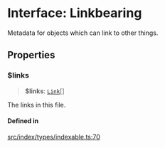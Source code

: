 # Interface: Linkbearing

Metadata for objects which can link to other things.

## Properties

### $links

> **$links**: [`Link`](../../expressions/classes/Link.md)[]

The links in this file.

#### Defined in

[src/index/types/indexable.ts:70](https://github.com/GamerGirlandCo/datacore/blob/73f36550e501eb29175b69b6a097ff3d4401efc7/src/index/types/indexable.ts#L70)
